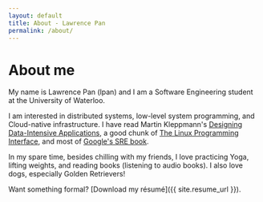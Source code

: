 ```yaml
---
layout: default
title: About - Lawrence Pan
permalink: /about/
---
```


# About me

My name is Lawrence Pan (lpan) and I am a Software Engineering student at the
University of Waterloo.

I am interested in distributed systems, low-level system programming, and
Cloud-native infrastructure. I have read Martin Kleppmann's [Designing
Data-Intensive Applications](http://dataintensive.net/), a good chunk of [The
Linux Programming Interface](http://man7.org/tlpi/), and most of [Google's SRE
book](https://landing.google.com/sre/).

In my spare time, besides chilling with my friends, I love practicing Yoga,
lifting weights, and reading books (listening to audio books). I also love dogs,
especially Golden Retrievers!

Want something formal? [Download my résumé]({{ site.resume_url }}).
